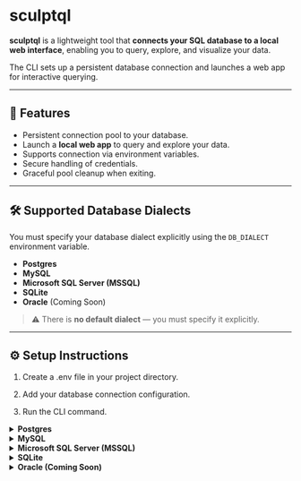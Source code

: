 # sculptql

**sculptql** is a lightweight tool that **connects your SQL database to a local web interface**, enabling you to query, explore, and visualize your data.  

The CLI sets up a persistent database connection and launches a web app for interactive querying.

---

## 🚀 Features

- Persistent connection pool to your database.
- Launch a **local web app** to query and explore your data.
- Supports connection via environment variables.
- Secure handling of credentials.
- Graceful pool cleanup when exiting.

---

## 🛠️ Supported Database Dialects

You must specify your database dialect explicitly using the `DB_DIALECT` environment variable.

- **Postgres** 
- **MySQL** 
- **Microsoft SQL Server (MSSQL)** 
- **SQLite** 
- **Oracle** (Coming Soon)

> ⚠️ There is **no default dialect** — you must specify it explicitly.

---

## ⚙️ Setup Instructions

1. Create a .env file in your project directory.

2. Add your database connection configuration.

3. Run the CLI command.

<details> <summary><strong>Postgres</strong></summary>
DB_DIALECT=postgres
DB_HOST=localhost
DB_PORT=5432
DB_DATABASE=mydb
DB_USER=myuser
DB_PASSWORD=mypassword
PORT=3000
</details> 

<details>   
<summary><strong>MySQL</strong></summary>

```bash
DB_DIALECT=mysql
DB_HOST=localhost
DB_PORT=3306
DB_DATABASE=mydb
DB_USER=myuser
DB_PASSWORD=mypassword
PORT=3000
```

**MySQL Setup Notes:**
- Ensure your MySQL server is running and accessible
- Both local and remote MySQL servers are supported
- SSL connections are supported but not required for local development

**Quick MySQL Setup:**
```bash
# Copy the example configuration
cp env.mysql.example .env

# Edit with your MySQL credentials
nano .env

# Start the application
npm run dev
```

</details> 

<details> 
<summary><strong>Microsoft SQL Server (MSSQL)</strong></summary>

```bash
DB_DIALECT=mssql
DB_HOST=localhost
DB_PORT=1433
DB_DATABASE=mydb
DB_USER=myuser
DB_PASSWORD=mypassword
PORT=3000
```

**SQL Server Setup Notes:**
- Ensure your SQL Server is running and accessible

</details> 

<details> 
<summary><strong>SQLite</strong></summary>

```bash
DB_DIALECT=sqlite
DB_FILE=./data/example.db
PORT=3000
```

**SQLite Setup Notes:**
- SQLite uses a file-based database, so no server setup is required
- You can use either `DB_FILE` or `DB_DATABASE` environment variable
- The database file will be created automatically if it doesn't exist
- Perfect for development, testing, and small applications

**Quick SQLite Setup:**
```bash
# Copy the example configuration
cp env.sqlite.example .env

# Create a sample database
mkdir -p data
sqlite3 data/example.db "CREATE TABLE users (id INTEGER PRIMARY KEY, name TEXT, email TEXT);"
sqlite3 data/example.db "INSERT INTO users (name, email) VALUES ('John Doe', 'john@example.com');"

# Start the application
npm run dev
```

</details> 

<details> 
<summary><strong>Oracle (Coming Soon)</strong></summary>

```bash
DB_DIALECT=oracle
DB_HOST=localhost
DB_PORT=1521
DB_DATABASE=mydb
DB_USER=myuser
DB_PASSWORD=mypassword
PORT=3000
```

**Oracle Setup Notes:**
- Ensure your Oracle database is running and accessible

</details> 
